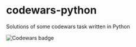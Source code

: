 # codewars-python

Solutions of some codewars task written in Python

![Codewars badge][badge-large]

[badge-large]: https://www.codewars.com/users/brabemi/badges/large "Codewars badge"
[badge-small]: https://www.codewars.com/users/brabemi/badges/small "Codewars badge"
[badge-micro]: https://www.codewars.com/users/brabemi/badges/micro "Codewars badge"
